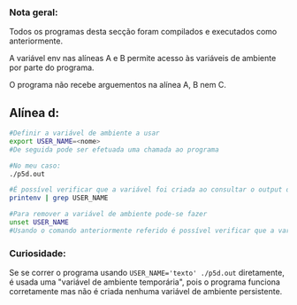 ### Nota geral:
Todos os programas desta secção foram compilados e executados como anteriormente.

A variável env nas alíneas A e B permite acesso às variáveis de ambiente por parte do programa.

O programa não recebe arguementos na alínea A, B nem C.

## Alínea d:

```bash
#Definir a variável de ambiente a usar
export USER_NAME=<nome>
#De seguida pode ser efetuada uma chamada ao programa

#No meu caso:
./p5d.out

#É possível verificar que a variável foi criada ao consultar o output do programa da alínea A ou fazendo
printenv | grep USER_NAME

#Para remover a variável de ambiente pode-se fazer
unset USER_NAME
#Usando o comando anteriormente referido é possível verificar que a variável deixou de existir (Não há nenhum "match")
```

### Curiosidade:

Se se correr o programa usando `USER_NAME='texto' ./p5d.out` diretamente, é usada uma "variável de ambiente temporária", pois o programa funciona corretamente mas não é criada nenhuma variável de ambiente persistente.
